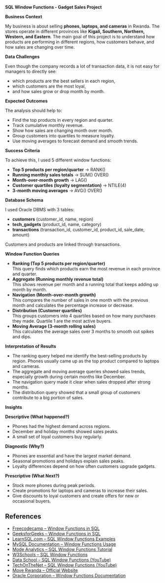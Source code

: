**SQL Window Functions - Gadget Sales Project**

**Business Context**

My business is about selling **phones, laptops, and cameras** in Rwanda. The stores operate in different provinces like **Kigali, Southern, Northern, Western, and Eastern**. The main goal of this project is to understand how products are performing in different regions, how customers behave, and how sales are changing over time.

**Data Challenges**

Even though the company records a lot of transaction data, it is not easy for managers to directly see:

- which products are the best sellers in each region,
- which customers are the most loyal,
- and how sales grow or drop month by month.

**Expected Outcomes**

The analysis should help to:

- Find the top products in every region and quarter.
- Track cumulative monthly revenue.
- Show how sales are changing month over month.
- Group customers into quartiles to measure loyalty.
- Use moving averages to forecast demand and smooth trends.

**Success Criteria**

To achieve this, I used 5 different window functions:

- **Top 5 products per region/quarter** → RANK()
- **Running monthly sales totals** → SUM() OVER()
- **Month-over-month growth** → LAG()
- **Customer quartiles (loyalty segmentation)** → NTILE(4)
- **3-month moving averages** → AVG() OVER()

**Database Schema**

I used Oracle DBMS with 3 tables:

- **customers** (customer_id, name, region)
- **tech_gadgets** (product_id, name, category)
- **transactions** (transaction_id, customer_id, product_id, sale_date, amount)

Customers and products are linked through transactions.

**Window Function Queries**

- **Ranking (Top 5 products per region/quarter)**  
    This query finds which products earn the most revenue in each province and quarter.
- **Aggregate (Running monthly revenue total)**  
    This shows revenue per month and a running total that keeps adding up month by month.
- **Navigation (Month-over-month growth)**  
    This compares the number of sales in one month with the previous month and calculates the percentage increase or decrease.
- **Distribution (Customer quartiles)**  
    This groups customers into 4 quartiles based on how many purchases they made. Quartile 1 are the most active buyers.
- **Moving Average (3-month rolling sales)**  
    This calculates the average sales over 3 months to smooth out spikes and dips.

**Interpretation of Results**

- The ranking query helped me identify the best-selling products by region. Phones usually came up as the top product compared to laptops and cameras.
- The aggregate and moving average queries showed sales trends, especially growth during certain months like December.
- The navigation query made it clear when sales dropped after strong months.
- The distribution query showed that a small group of customers contribute to a big portion of sales.

**Insights**

**Descriptive (What happened?)**

- Phones had the highest demand across regions.
- December and holiday months showed sales peaks.
- A small set of loyal customers buy regularly.

**Diagnostic (Why?)**

- Phones are essential and have the largest market demand.
- Seasonal promotions and holidays explain sales peaks.
- Loyalty differences depend on how often customers upgrade gadgets.

**Prescriptive (What Next?)**

- Stock more phones during peak periods.
- Create promotions for laptops and cameras to increase their sales.
- Give discounts to loyal customers and create offers for new or occasional buyers.

## References  

- [Freecodecamp – Window Functions in SQL](https://www.freecodecamp.org/news/window-functions-in-sql/?utm_source=chatgpt.com)  
- [GeeksforGeeks – Window Functions in SQL](https://www.geeksforgeeks.org/sql/window-functions-in-sql/?utm_source=chatgpt.com)  
- [LearnSQL.com – SQL Window Functions Examples](https://learnsql.com/blog/sql-window-functions-examples/?utm_source=chatgpt.com)  
- [MySQL Documentation – Window Functions Usage](https://dev.mysql.com/doc/refman/8.1/en/window-functions-usage.html?utm_source=chatgpt.com)  
- [Mode Analytics – SQL Window Functions Tutorial](https://mode.com/sql-tutorial/sql-window-functions/?utm_source=chatgpt.com)  
- [W3Schools – SQL Window Functions](https://www.w3schools.com/sql/sql_window_functions.asp)  
- [Data School – SQL Window Functions (YouTube)](https://www.youtube.com/watch?v=8vTX2z3IOFQ)  
- [TechOnTheNet – SQL Window Functions (YouTube)](https://www.youtube.com/watch?v=Jh6Xv5l6Pp0)  
- [Move Rwanda – Official Website](https://move.rw/?utm_source=chatgpt.com)  
- [Oracle Corporation – Window Functions Documentation](https://docs.oracle.com/en/database/oracle/oracle-database/19/sqlrf/Window-Functions.html)  
